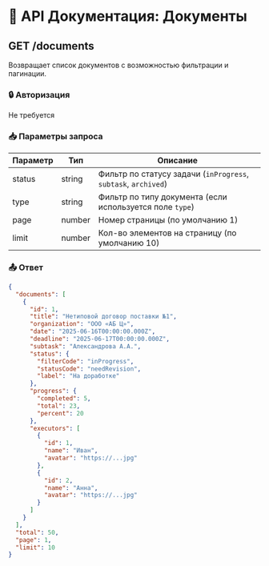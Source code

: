 # 📄 API Документация: Документы

## GET /documents

Возвращает список документов с возможностью фильтрации и пагинации.

### 🔒 Авторизация
Не требуется

### 📥 Параметры запроса

| Параметр | Тип     | Описание                                                                 |
|----------|---------|--------------------------------------------------------------------------|
| status   | string  | Фильтр по статусу задачи (`inProgress`, `subtask`, `archived`)           |
| type     | string  | Фильтр по типу документа (если используется поле `type`)                |
| page     | number  | Номер страницы (по умолчанию 1)                                          |
| limit    | number  | Кол-во элементов на страницу (по умолчанию 10)                           |

### 📤 Ответ

```json
{
  "documents": [
    {
      "id": 1,
      "title": "Нетиповой договор поставки №1",
      "organization": "ООО «АБ Ц»",
      "date": "2025-06-16T00:00:00.000Z",
      "deadline": "2025-06-17T00:00:00.000Z",
      "subtask": "Александрова А.А.",
      "status": {
        "filterCode": "inProgress",
        "statusCode": "needRevision",
        "label": "На доработке"
      },
      "progress": {
        "completed": 5,
        "total": 23,
        "percent": 20
      },
      "executors": [
        {
          "id": 1,
          "name": "Иван",
          "avatar": "https://...jpg"
        },
        {
          "id": 2,
          "name": "Анна",
          "avatar": "https://...jpg"
        }
      ]
    }
  ],
  "total": 50,
  "page": 1,
  "limit": 10
}
```
